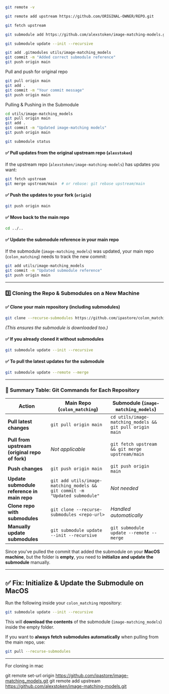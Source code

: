 ```bash
git remote -v

git remote add upstream https://github.com/ORIGINAL-OWNER/REPO.git

git fetch upstream

git submodule add https://github.com/alexstoken/image-matching-models.git utils/image-matching_models

git submodule update --init --recursive

git add .gitmodules utils/image-matching_models 
git commit -m "Added correct submodule reference" 
git push origin main
```

Pull and push for original repo
```bash
git pull origin main
git add . 
git commit -m "Your commit message" 
git push origin main
```

Pulling & Pushing in the Submodule
```bash
cd utils/image-matching_models
git pull origin main
git add .
git commit -m "Updated image-matching models"
git push origin main
```

```bash
git submodule status
```

#### ✅ **Pull updates from the original upstream repo (`alexstoken`)**

If the upstream repo (`alexstoken/image-matching-models`) has updates you want:

```bash
git fetch upstream
git merge upstream/main  # or rebase: git rebase upstream/main
```

#### ✅ **Push the updates to your fork (`origin`)**

```bash
git push origin main
```

#### ✅ **Move back to the main repo**

```bash
cd ../..
```

#### ✅ **Update the submodule reference in your main repo**

If the submodule (`image-matching_models`) was updated, your main repo (`colon_matching`) needs to track the new commit:

```bash
git add utils/image-matching_models
git commit -m "Updated submodule reference"
git push origin main
```

---

### **3️⃣ Cloning the Repo & Submodules on a New Machine**

#### ✅ **Clone your main repository (including submodules)**

```bash
git clone --recurse-submodules https://github.com/ipastore/colon_matching.git
```

_(This ensures the submodule is downloaded too.)_

#### ✅ **If you already cloned it without submodules**

```bash
git submodule update --init --recursive
```

#### ✅ **To pull the latest updates for the submodule**

```bash
git submodule update --remote --merge
```

---

### **🔹 Summary Table: Git Commands for Each Repository**

|Action|**Main Repo (`colon_matching`)**|**Submodule (`image-matching_models`)**|
|---|---|---|
|**Pull latest changes**|`git pull origin main`|`cd utils/image-matching_models && git pull origin main`|
|**Pull from upstream (original repo of fork)**|_Not applicable_|`git fetch upstream && git merge upstream/main`|
|**Push changes**|`git push origin main`|`git push origin main`|
|**Update submodule reference in main repo**|`git add utils/image-matching_models && git commit -m "Updated submodule"`|_Not needed_|
|**Clone repo with submodules**|`git clone --recurse-submodules <repo-url>`|_Handled automatically_|
|**Manually update submodules**|`git submodule update --init --recursive`|`git submodule update --remote --merge`|
Since you've pulled the commit that added the submodule on your **MacOS machine**, but the folder is **empty**, you need to **initialize and update the submodule** manually.

---

## **✅ Fix: Initialize & Update the Submodule on MacOS**

Run the following inside your `colon_matching` repository:

```bash
git submodule update --init --recursive
```

This will **download the contents** of the submodule (`image-matching_models`) inside the empty folder.

If you want to **always fetch submodules automatically** when pulling from the main repo, use:

```bash
git pull --recurse-submodules
```

---
For cloning in mac

git remote set-url origin https://github.com/ipastore/image-matching_models.git git remote add upstream https://github.com/alexstoken/image-matching-models.git